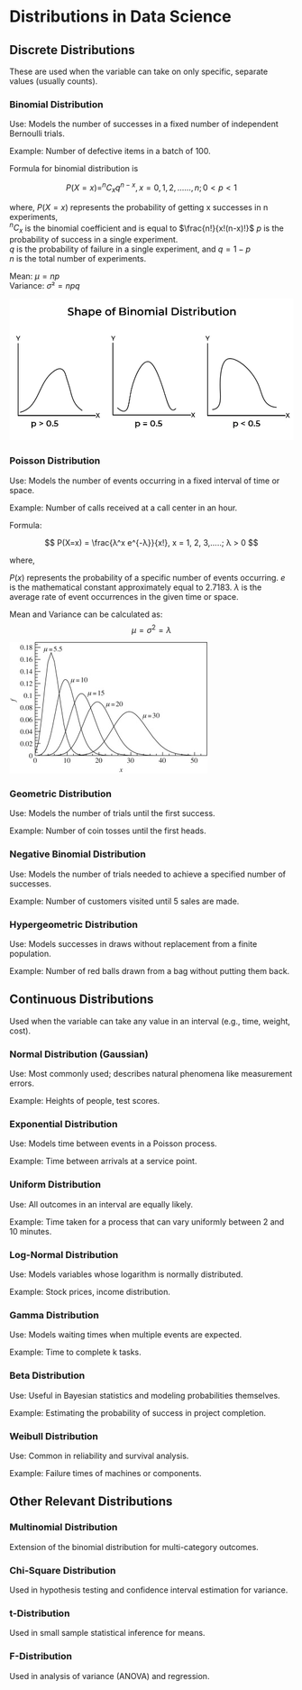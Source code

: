 # Distributions in Data Science

## Discrete Distributions
These are used when the variable can take on only specific, separate values (usually counts).

### Binomial Distribution
Use: Models the number of successes in a fixed number of independent Bernoulli trials.

Example: Number of defective items in a batch of 100.

Formula for binomial distribution is

$$ P(X=x) = ^{n}C_x q^{n-x}, x = 0, 1, 2,......,n; 0 < p < 1$$

where,
$P(X=x)$ represents the probability of getting x successes in n experiments,  
$^nC_x$ is the binomial coefficient and is equal to $\frac{n!}{x!(n-x)!}$
$p$ is the probability of success in a single experiment.  
$q$ is the probability of failure in a single experiment, and $q = 1 - p$  
$n$ is the total number of experiments.

Mean: $μ = np$  
Variance: $σ² = npq$

![Binomial Distributions](./binomial_distributions.webp)

### Poisson Distribution
Use: Models the number of events occurring in a fixed interval of time or space.

Example: Number of calls received at a call center in an hour.

Formula:

$$ P(X=x) = \frac{λ^x e^{-λ}}{x!}, x = 1, 2, 3,.....; λ > 0 $$

where,

$P(x)$ represents the probability of a specific number of events occurring.
$e$ is the mathematical constant approximately equal to 2.7183.
$λ$ is the average rate of event occurrences in the given time or space.


Mean and Variance can be calculated as:
$$ μ  = σ^2 = λ $$

![Poisson Distributions](./poisson-distribution.jpg)

### Geometric Distribution
Use: Models the number of trials until the first success.

Example: Number of coin tosses until the first heads.

### Negative Binomial Distribution
Use: Models the number of trials needed to achieve a specified number of successes.

Example: Number of customers visited until 5 sales are made.

### Hypergeometric Distribution
Use: Models successes in draws without replacement from a finite population.

Example: Number of red balls drawn from a bag without putting them back.

## Continuous Distributions
Used when the variable can take any value in an interval (e.g., time, weight, cost).

### Normal Distribution (Gaussian)
Use: Most commonly used; describes natural phenomena like measurement errors.

Example: Heights of people, test scores.

### Exponential Distribution
Use: Models time between events in a Poisson process.

Example: Time between arrivals at a service point.

### Uniform Distribution
Use: All outcomes in an interval are equally likely.

Example: Time taken for a process that can vary uniformly between 2 and 10 minutes.

### Log-Normal Distribution
Use: Models variables whose logarithm is normally distributed.

Example: Stock prices, income distribution.

### Gamma Distribution
Use: Models waiting times when multiple events are expected.

Example: Time to complete k tasks.

### Beta Distribution
Use: Useful in Bayesian statistics and modeling probabilities themselves.

Example: Estimating the probability of success in project completion.

### Weibull Distribution
Use: Common in reliability and survival analysis.

Example: Failure times of machines or components.

## Other Relevant Distributions

### Multinomial Distribution
Extension of the binomial distribution for multi-category outcomes.

### Chi-Square Distribution
Used in hypothesis testing and confidence interval estimation for variance.

### t-Distribution
Used in small sample statistical inference for means.

### F-Distribution
Used in analysis of variance (ANOVA) and regression.